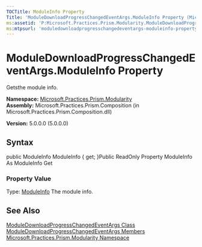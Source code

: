 ```yaml
---
TOCTitle: ModuleInfo Property
Title: 'ModuleDownloadProgressChangedEventArgs.ModuleInfo Property (Microsoft.Practices.Prism.Modularity)'
ms:assetid: 'P:Microsoft.Practices.Prism.Modularity.ModuleDownloadProgressChangedEventArgs.ModuleInfo'
ms:mtpsurl: 'moduledownloadprogresschangedeventargs-moduleinfo-property-mspp-modularity.md'
---
```


# ModuleDownloadProgressChangedEventArgs.ModuleInfo Property

Getsthe module info.

**Namespace:** [Microsoft.Practices.Prism.Modularity](https://msdn.microsoft.com/library/microsoft.practices.prism.modularity)
**Assembly:** Microsoft.Practices.Prism.Composition (in Microsoft.Practices.Prism.Composition.dll)

**Version:** 5.0.0.0 (5.0.0.0)

## Syntax
public ModuleInfo ModuleInfo { get; }Public ReadOnly Property ModuleInfo As ModuleInfo Get
### Property Value

Type: [ModuleInfo](https://msdn.microsoft.com/library/microsoft.practices.prism.modularity.moduleinfo)
The module info.

## See Also
[ModuleDownloadProgressChangedEventArgs Class](https://msdn.microsoft.com/library/microsoft.practices.prism.modularity.moduledownloadprogresschangedeventargs)<br/>
[ModuleDownloadProgressChangedEventArgs Members](https://msdn.microsoft.com/allmembers.t:microsoft.practices.prism.modularity.moduledownloadprogresschangedeventargs)<br/>
[Microsoft.Practices.Prism.Modularity Namespace](https://msdn.microsoft.com/library/microsoft.practices.prism.modularity)<br/>